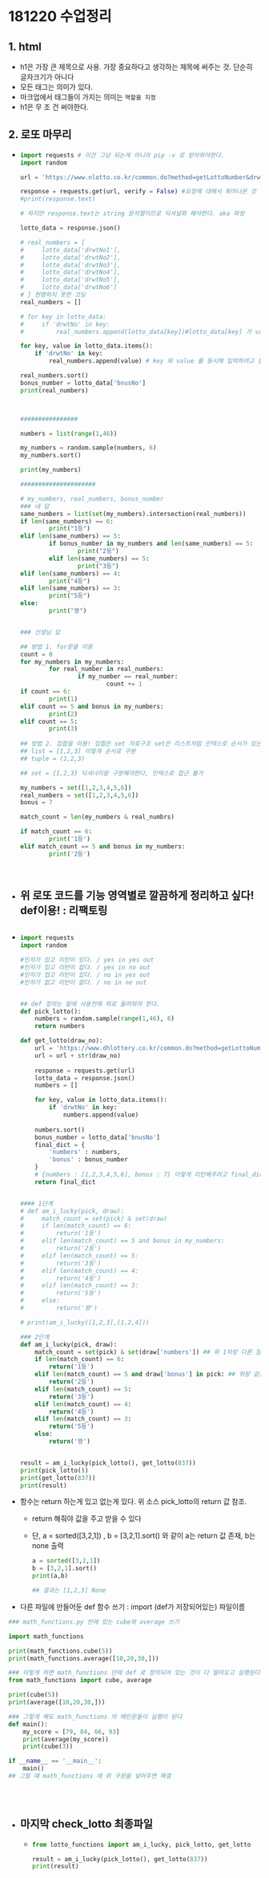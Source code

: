 # 181220 수업정리

## 1. html

* h1은 가장 큰 제목으로 사용. 가장 중요하다고 생각하는 제목에 써주는 것. 단순히 글자크기가 아니다
* 모든 태그는 의미가 있다.
* 마크업에서 태그들이 가지는 의미는 ``역할을 지정`` 
* h1은 무 조 건 써야한다.

## 2. 로또 마무리

* ```python
  import requests # 이건 그냥 되는게 아니라 pip -v 로 받아와야한다.
  import random
  
  url = 'https://www.nlotto.co.kr/common.do?method=getLottoNumber&drwNo=837'
  
  response = requests.get(url, verify = False) #요청에 대해서 튀어나온 것
  #print(response.text)
  
  # 하지만 response.text는 string 문자열이므로 딕셔널화 해야한다. aka 파씽
  
  lotto_data = response.json()
  
  # real_numbers = [
  #     lotto_data['drwtNo1'],
  #     lotto_data['drwtNo2'],
  #     lotto_data['drwtNo3'],
  #     lotto_data['drwtNo4'],
  #     lotto_data['drwtNo5'],
  #     lotto_data['drwtNo6']
  # ] 현명하지 못한 코딩
  real_numbers = []
  
  # for key in lotto_data:
  #     if 'drwtNo' in key:
  #         real_numbers.append(lotto_data[key])#lotto_data[key] 가 value이므로
  
  for key, value in lotto_data.items():
      if 'drwtNo' in key:
          real_numbers.append(value) # key 와 value 를 동시에 입력하려고 할 때 items()를 사용한다.
  
  real_numbers.sort()
  bonus_number = lotto_data['bnusNo']
  print(real_numbers)
  
  
  
  ################
  
  numbers = list(range(1,46))
  
  my_numbers = random.sample(numbers, 6)
  my_numbers.sort()
  
  print(my_numbers)
  
  #####################
  
  # my_numbers, real_numbers, bonus_number
  ### 내 답
  same_numbers = list(set(my_numbers).intersection(real_numbers))
  if len(same_numbers) == 6:
          print("1등")
  elif len(same_numbers) == 5:
          if bonus_number in my_numbers and len(same_numbers) == 5:
                  print("2등")
          elif len(same_numbers) == 5:
                  print("3등")
  elif len(same_numbers) == 4:
          print("4등")
  elif len(same_numbers) == 3:
          print("5등")
  else:
          print("꽝")
  
  
  ### 선생님 답
  
  ## 방법 1. for문을 이용
  count = 0
  for my_numbers in my_numbers:
          for real_number in real_numbers:
                  if my_number == real_number:
                          count += 1
  if count == 6:
          print(1)
  elif count == 5 and bonus in my_numbers:
          print(2)
  elif count == 5:
          print(3)
   
  ## 방법 2. 집합을 이용! 집합은 set 자료구조 set은 리스트처럼 인덱스로 순서가 있는게 아님
  ## list = [1,2,3] 이렇게 순서로 구분
  ## tuple = (1,2,3)
  
  ## set = {1,2,3} 딕셔너리랑 구분해야한다, 인덱스로 접근 불가
  
  my_numbers = set([1,2,3,4,5,6])
  real_numbers = set([1,2,3,4,5,6])
  bonus = 7
  
  match_count = len(my_numbers & real_numbrs)
  
  if match_count == 6:
          print('1등')
  elif match_count == 5 and bonus in my_numbers:
          print('2등')
  
          
  ```

* ## 위 로또 코드를 기능 영역별로 깔끔하게 정리하고 싶다!   def이용! : 리팩토링

     ```python

     ```

* ```python
  import requests 
  import random
  
  #인자가 있고 리턴이 있다. / yes in yes out
  #인자가 있고 리턴이 없다. / yes in no out
  #인자가 업고 리턴이 있다. / no in yes out
  #인자가 없고 리턴이 없다. / no in no out
  
  
  ## def 정의는 밑에 사용전에 위로 올려줘야 한다.
  def pick_lotto():
      numbers = random.sample(range(1,46), 6) 
      return numbers
  
  def get_lotto(draw_no):
      url = 'https://www.dhlottery.co.kr/common.do?method=getLottoNumber&drwNo='
      url = url + str(draw_no)
      
      response = requests.get(url) 
      lotto_data = response.json()
      numbers = []
  
      for key, value in lotto_data.items():
          if 'drwtNo' in key:
              numbers.append(value)
      
      numbers.sort()
      bonus_number = lotto_data['bnusNo']
      final_dict = {
          'numbers' : numbers,
          'bonus' : bonus_number
      }
      # {numbers : [1,2,3,4,5,6], bonus : 7} 이렇게 리턴해주려고 final_dict 사용
      return final_dict
  
  
  #### 1단계
  # def am_i_lucky(pick, draw):
  #     match_count = set(pick) & set(draw)
  #     if len(match_count) == 6:
  #         return('1등')
  #     elif len(match_count) == 5 and bonus in my_numbers:
  #         return('2등')
  #     elif len(match_count) == 5:
  #         return('3등')
  #     elif len(match_count) == 4:
  #         return('4등')
  #     elif len(match_count) == 3:
  #         return('5등')
  #     else:
  #         return('꽝')
  
  # print(am_i_lucky([1,2,3],[1,2,4]))
  
  ### 2단계
  def am_i_lucky(pick, draw):
      match_count = set(pick) & set(draw['numbers']) ## 위 1차랑 다른 점 draw 자리가 딕셔너리이므로
      if len(match_count) == 6:
          return('1등')
      elif len(match_count) == 5 and draw['bonus'] in pick: ## 위랑 같은 이치로
          return('2등')
      elif len(match_count) == 5:
          return('3등')
      elif len(match_count) == 4:
          return('4등')
      elif len(match_count) == 3:
          return('5등')
      else:
          return('꽝')
  
  
  result = am_i_lucky(pick_lotto(), get_lotto(837))
  print(pick_lotto())
  print(get_lotto(837))
  print(result)
  ```

* 함수는 return 하는게 있고 없는게 있다. 위 소스 pick_lotto의 return 값 참조. 

  * return 해줘야 값을 주고 받을 수 있다

  * 단, a = sorted([3,2,1]) , b = [3,2,1].sort() 와 같이 a는 return 값 존재, b는 none 출력

    ```python
    a = sorted([3,2,1])
    b = [3,2,1].sort()
    print(a,b)
    
    ## 결과는 [1,2,3] None
    ```

* 다른 파일에 만들어둔 def 함수 쓰기 : import (def가 저장되어있는) 파일이름

```python
### math_functions.py 안에 있는 cube와 average 쓰기

import math_functions

print(math_functions.cube(5))
print(math_functions.average([10,20,30,]))

### 이렇게 하면 math_functions 안에 def 로 정의되어 있는 것이 다 딸려오고 실행된다 따라서 우리는
from math_functions import cube, average

print(cube(5))
print(average([10,20,30,]))

### 그렇게 해도 math_functions 의 메인문들이 실행이 된다
def main():
    my_score = [79, 84, 66, 93]
    print(average(my_score))
    print(cube(3))

if __name__ == '__main__':
    main()
## 그럴 때 math_functions 에 위 구문을 넣어주면 해결





```



* ## 마지막 check_lotto 최종파일

  * ```python
    from lotto_functions import am_i_lucky, pick_lotto, get_lotto
    
    result = am_i_lucky(pick_lotto(), get_lotto(837))
    print(result)
    ```
